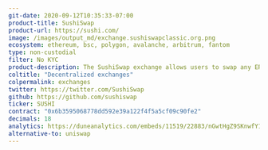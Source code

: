 ```yaml
---
git-date: 2020-09-12T10:35:33-07:00
product-title: SushiSwap
product-url: https://sushi.com/
image: /images/output_md/exchange.sushiswapclassic.org.png
ecosystem: ethereum, bsc, polygon, avalanche, arbitrum, fantom
type: non-custodial
filter: No KYC
product-description: The SushiSwap exchange allows users to swap any ERC20 token into any other ERC20 token through automated liquidity pools
coltitle: "Decentralized exchanges"
colpermalink: exchanges
twitter: https://twitter.com/SushiSwap
github: https://github.com/sushiswap
ticker: SUSHI
contract: "0x6b3595068778dd592e39a122f4f5a5cf09c90fe2"
decimals: 18
analytics: https://duneanalytics.com/embeds/11519/22883/nGwtHgZ9SKnwfY1NLVCHE0DKJdsjXsSxBY9xRmZt
alternative-to: uniswap
---
```

